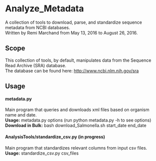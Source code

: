 # Analyze_Metadata
A collection of tools to download, parse, and standardize sequence metadata from NCBI databases.<br />
Written by Remi Marchand from May 13, 2016 to August 26, 2016.

## Scope
This collection of tools, by default, manipulates data from the Sequence Read Archive (SRA) database.<br />
The database can be found here: http://www.ncbi.nlm.nih.gov/sra

## Usage

#### metadata.py
Main program that queries and downloads xml files based on organism name and date.<br />
**Usage:** metadata.py options (run python metadata.py -h to see options)<br />
**Download in Bulk:** bash download_Salmonella.sh start_date end_date<br />

#### AnalysisTools/standardize_csv.py (in progress)
Main program that standardizes relevant columns from input csv files.<br />
**Usage:** standardize_csv.py csv_files<br />
